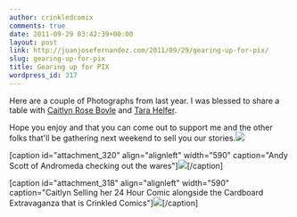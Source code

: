 ```yaml
---
author: crinkledcomix
comments: true
date: 2011-09-29 03:42:39+00:00
layout: post
link: http://juanjosefernandez.com/2011/09/29/gearing-up-for-pix/
slug: gearing-up-for-pix
title: Gearing up for PIX
wordpress_id: 317
---
```


Here are a couple of Photographs from last year. I was blessed to share a table with [Caitlyn Rose Boyle](http://www.sadsadkiddie.com/blog/) and [Tara Helfer](http://tarahelfer.com/).

Hope you enjoy and that you can come out to support me and the other folks that'll be gathering next weekend to sell you our stories.[![](http://fernandezjuanjose.files.wordpress.com/2011/09/dsc_0937.jpg)](http://fernandezjuanjose.files.wordpress.com/2011/09/dsc_0937.jpg)

[caption id="attachment_320" align="alignleft" width="590" caption="Andy Scott of Andromeda checking out the wares"][![](http://fernandezjuanjose.files.wordpress.com/2011/09/dsc_0944.jpg)](http://fernandezjuanjose.files.wordpress.com/2011/09/dsc_0944.jpg)[/caption]

[caption id="attachment_318" align="alignleft" width="590" caption="Caitlyn Selling her 24 Hour Comic alongside the Cardboard Extravaganza that is Crinkled Comics"][![](http://fernandezjuanjose.files.wordpress.com/2011/09/dsc_0931.jpg)](http://fernandezjuanjose.files.wordpress.com/2011/09/dsc_0931.jpg)[/caption]
